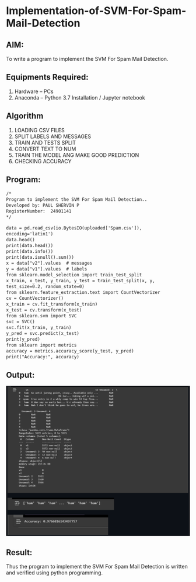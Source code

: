 # Implementation-of-SVM-For-Spam-Mail-Detection

## AIM:
To write a program to implement the SVM For Spam Mail Detection.

## Equipments Required:
1. Hardware – PCs
2. Anaconda – Python 3.7 Installation / Jupyter notebook

## Algorithm
1. LOADING CSV FILES
2. SPLIT LABELS AND MESSAGES
3. TRAIN AND TESTS SPLIT
4. CONVERT TEXT TO NUM
5. TRAIN THE MODEL ANG MAKE GOOD PREDICTION
6. CHECKING ACCURACY 
## Program:
```
/*
Program to implement the SVM For Spam Mail Detection..
Developed by: PAUL SHERVIN P
RegisterNumber:  24901141
*/
```
```
data = pd.read_csv(io.BytesIO(uploaded['Spam.csv']), encoding='latin1')
data.head()
print(data.head())
print(data.info())
print(data.isnull().sum())
x = data["v2"].values  # messages
y = data["v1"].values  # labels
from sklearn.model_selection import train_test_split
x_train, x_test, y_train, y_test = train_test_split(x, y, test_size=0.2, random_state=0)
from sklearn.feature_extraction.text import CountVectorizer
cv = CountVectorizer()
x_train = cv.fit_transform(x_train)
x_test = cv.transform(x_test)
from sklearn.svm import SVC
svc = SVC()
svc.fit(x_train, y_train)
y_pred = svc.predict(x_test)
print(y_pred)
from sklearn import metrics
accuracy = metrics.accuracy_score(y_test, y_pred)
print("Accuracy:", accuracy)
```

## Output:
![alt text](image.png)

## Result:
Thus the program to implement the SVM For Spam Mail Detection is written and verified using python programming.
